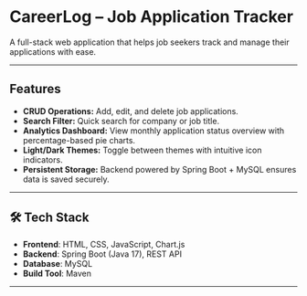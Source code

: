 # CareerLog – Job Application Tracker

A full-stack web application that helps job seekers track and manage their applications with ease.

---

##  Features

- **CRUD Operations:** Add, edit, and delete job applications.
- **Search Filter:** Quick search for company or job title.
- **Analytics Dashboard:** View monthly application status overview with percentage-based pie charts.
- **Light/Dark Themes:** Toggle between themes with intuitive icon indicators.
- **Persistent Storage:** Backend powered by Spring Boot + MySQL ensures data is saved securely.

---

## 🛠 Tech Stack
- **Frontend**: HTML, CSS, JavaScript, Chart.js  
- **Backend**: Spring Boot (Java 17), REST API  
- **Database**: MySQL  
- **Build Tool**: Maven  

---
